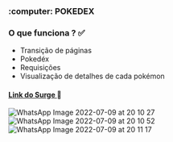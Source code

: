 <h3> :computer:  POKEDEX </h3>

### O que funciona ? :white_check_mark:
- Transição de páginas
- Pokedéx
- Requisições
- Visualização de detalhes de cada pokémon

#### <a href="https://glossy-comb.surge.sh/"> Link do Surge </a>🚀


![WhatsApp Image 2022-07-09 at 20 10 27](https://user-images.githubusercontent.com/97248742/178125703-5c5abaf3-4be2-4f78-a83f-3f641e1da5f7.jpeg)
![WhatsApp Image 2022-07-09 at 20 10 52](https://user-images.githubusercontent.com/97248742/178125705-15ea680f-5659-410c-a4c5-4c4e3e6e559f.jpeg)
![WhatsApp Image 2022-07-09 at 20 11 17](https://user-images.githubusercontent.com/97248742/178125706-4a6df98a-fb80-4bfd-b7f2-c0ff5bd0fb99.jpeg)
